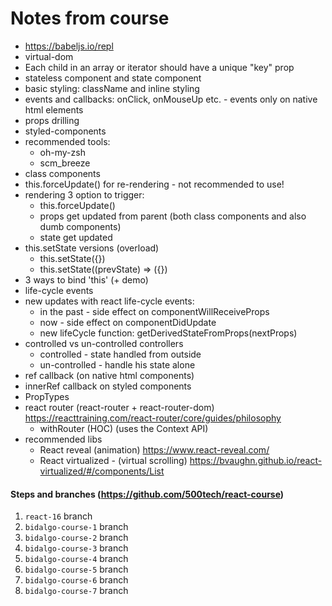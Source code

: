 # Notes from course

* https://babeljs.io/repl
* virtual-dom
* Each child in an array or iterator should have a unique "key" prop
* stateless component and state component
* basic styling: className and inline styling
* events and callbacks: onClick, onMouseUp etc. - events only on native html elements
* props drilling
* styled-components
* recommended tools:
  * oh-my-zsh
  * scm_breeze
* class components
* this.forceUpdate() for re-rendering - not recommended to use!
* rendering 3 option to trigger:
  * this.forceUpdate()
  * props get updated from parent (both class components and also dumb components)
  * state get updated
* this.setState versions (overload)
  * this.setState({})
  * this.setState((prevState) => ({})
* 3 ways to bind 'this' (+ demo)
* life-cycle events
* new updates with react life-cycle events:
   * in the past - side effect on componentWillReceiveProps
   * now - side effect on componentDidUpdate
   * new lifeCycle function: getDerivedStateFromProps(nextProps)
* controlled vs un-controlled controllers
  * controlled - state handled from outside
  * un-controlled - handle his state alone
* ref callback (on native html components)
* innerRef callback on styled components
* PropTypes
* react router (react-router + react-router-dom)
  https://reacttraining.com/react-router/core/guides/philosophy
  * withRouter (HOC) (uses the Context API)
* recommended libs
  * React reveal (animation) https://www.react-reveal.com/
  * React virtualized - (virtual scrolling) https://bvaughn.github.io/react-virtualized/#/components/List
  


#### Steps and branches (https://github.com/500tech/react-course)
1. `react-16` branch
1. `bidalgo-course-1` branch
1. `bidalgo-course-2` branch
1. `bidalgo-course-3` branch
1. `bidalgo-course-4` branch
1. `bidalgo-course-5` branch
1. `bidalgo-course-6` branch
1. `bidalgo-course-7` branch
